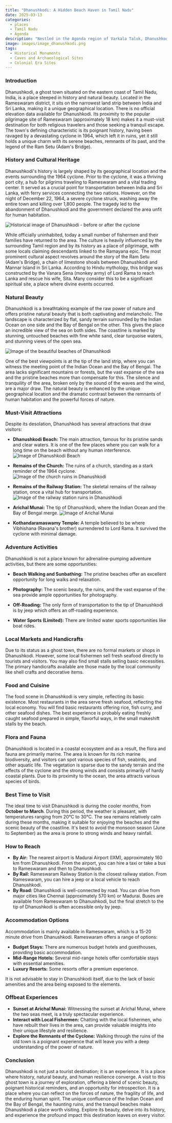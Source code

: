 ```yaml
---
title: "Dhanushkodi: A Hidden Beach Haven in Tamil Nadu"
date: 2025-03-13
categories:
  - places
  - Tamil Nadu
  - Agonda
description: "Nestled in the Agonda region of Varkala Taluk, Dhanushkodi is a picturesque coastal village renowned for its pristine beaches and serene atmosphere. It offers activities like water sports, surfing, and fishing, making it a haven for nature enthusiasts and backpackers seeking an offbeat travel experience."
image: images/image_dhanushkodi.png
tags: 
  - Historical Monuments
  - Caves and Archaeological Sites
  - Colonial Era Sites
---
```



### **Introduction**

Dhanushkodi, a ghost town situated on the eastern coast of Tamil Nadu, India, is a place steeped in history and natural beauty. Located in the Rameswaram district, it sits on the narrowest land strip between India and Sri Lanka, making it a unique geographical location. There is no official elevation data available for Dhanushkodi. Its proximity to the popular pilgrimage site of Rameswaram (approximately 18 km) makes it a must-visit destination for both religious travelers and those seeking a tranquil escape. The town's defining characteristic is its poignant history, having been ravaged by a devastating cyclone in 1964, which left it in ruins, yet it still holds a unique charm with its serene beaches, remnants of its past, and the legend of the Ram Setu (Adam's Bridge).

### **History and Cultural Heritage**

Dhanushkodi's history is largely shaped by its geographical location and the events surrounding the 1964 cyclone. Prior to the cyclone, it was a thriving port city, a hub for pilgrims traveling to Rameswaram and a vital trading center. It served as a crucial point for transportation between India and Sri Lanka, with ferry services connecting the two nations. However, on the night of December 22, 1964, a severe cyclone struck, washing away the entire town and killing over 1,800 people. The tragedy led to the abandonment of Dhanushkodi and the government declared the area unfit for human habitation.

<img src="placeholder_dhanushkodi_history.jpg" alt="Historical image of Dhanushkodi - before or after the cyclone">

While officially uninhabited, today a small number of fishermen and their families have returned to the area. The culture is heavily influenced by the surrounding Tamil region and by its history as a place of pilgrimage, with some locals claiming descendants linked to the Ramayana epic. The most prominent cultural aspect revolves around the story of the Ram Setu (Adam's Bridge), a chain of limestone shoals between Dhanushkodi and Mannar Island in Sri Lanka. According to Hindu mythology, this bridge was constructed by the Vanara Sena (monkey army) of Lord Rama to reach Lanka and rescue his wife, Sita. Many consider this to be a significant spiritual site, a place where divine events occurred.

### **Natural Beauty**

Dhanushkodi is a breathtaking example of the raw power of nature and offers pristine natural beauty that is both captivating and melancholic. The landscape is characterized by flat, sandy terrain surrounded by the Indian Ocean on one side and the Bay of Bengal on the other. This gives the place an incredible view of the sea on both sides. The coastline is marked by stunning, untouched beaches with fine white sand, clear turquoise waters, and stunning views of the open sea.

<img src="placeholder_dhanushkodi_natural_beauty.jpg" alt="Image of the beautiful beaches of Dhanushkodi">

One of the best viewpoints is at the tip of the land strip, where you can witness the meeting point of the Indian Ocean and the Bay of Bengal. The area lacks significant mountains or forests, but the vast expanse of the sea and the pristine beaches more than compensate for this. The silence and tranquility of the area, broken only by the sound of the waves and the wind, are a major draw. The natural beauty is enhanced by the unique geographical location and the dramatic contrast between the remnants of human habitation and the powerful forces of nature.

### **Must-Visit Attractions**

Despite its desolation, Dhanushkodi has several attractions that draw visitors:

*   **Dhanushkodi Beach:** The main attraction, famous for its pristine sands and clear waters. It is one of the few places where you can walk for a long time on the beach without any human interference.
    <img src="placeholder_dhanushkodi_beach.jpg" alt="Image of Dhanushkodi Beach">

*   **Remains of the Church:** The ruins of a church, standing as a stark reminder of the 1964 cyclone.
    <img src="placeholder_dhanushkodi_church_ruins.jpg" alt="Image of the church ruins in Dhanushkodi">

*   **Remains of the Railway Station:** The skeletal remains of the railway station, once a vital hub for transportation.
    <img src="placeholder_dhanushkodi_railway_station.jpg" alt="Image of the railway station ruins in Dhanushkodi">

*   **Arichal Munai:** The tip of Dhanushkodi, where the Indian Ocean and the Bay of Bengal merge.
    <img src="placeholder_dhanushkodi_arichal_munai.jpg" alt="Image of Arichal Munai">

*   **Kothandaramaswamy Temple:** A temple believed to be where Vibhishana (Ravana's brother) surrendered to Lord Rama. It survived the cyclone with minimal damage.

### **Adventure Activities**

Dhanushkodi is not a place known for adrenaline-pumping adventure activities, but there are some opportunities:

*   **Beach Walking and Sunbathing:** The pristine beaches offer an excellent opportunity for long walks and relaxation.
*   **Photography:** The scenic beauty, the ruins, and the vast expanse of the sea provide ample opportunities for photography.
*   **Off-Roading:** The only form of transportation to the tip of Dhanushkodi is by jeep which offers an off-roading experience.

*   **Water Sports (Limited):** There are limited water sports opportunities like boat rides.

### **Local Markets and Handicrafts**

Due to its status as a ghost town, there are no formal markets or shops in Dhanushkodi. However, some local fishermen sell fresh seafood directly to tourists and visitors. You may also find small stalls selling basic necessities. The primary handicrafts available are those made by the local community like shell crafts and decorative items.

### **Food and Cuisine**

The food scene in Dhanushkodi is very simple, reflecting its basic existence. Most restaurants in the area serve fresh seafood, reflecting the local economy. You will find basic restaurants offering rice, fish curry, and other seafood dishes. The best experience is probably eating freshly caught seafood prepared in simple, flavorful ways, in the small makeshift stalls by the beach.

### **Flora and Fauna**

Dhanushkodi is located in a coastal ecosystem and as a result, the flora and fauna are primarily marine. The area is known for its rich marine biodiversity, and visitors can spot various species of fish, seabirds, and other aquatic life. The vegetation is sparse due to the sandy terrain and the effects of the cyclone and the strong winds and consists primarily of hardy coastal plants. Due to its proximity to the ocean, the area attracts various species of birds.

### **Best Time to Visit**

The ideal time to visit Dhanushkodi is during the cooler months, from **October to March**. During this period, the weather is pleasant, with temperatures ranging from 20°C to 30°C. The sea remains relatively calm during these months, making it suitable for enjoying the beaches and the scenic beauty of the coastline. It's best to avoid the monsoon season (June to September) as the area is prone to strong winds and heavy rainfall.

### **How to Reach**

*   **By Air:** The nearest airport is Madurai Airport (IXM), approximately 160 km from Dhanushkodi. From the airport, you can hire a taxi or take a bus to Rameswaram and then to Dhanushkodi.
*   **By Rail:** Rameswaram Railway Station is the closest railway station. From Rameswaram, you can hire a jeep or a local vehicle to reach Dhanushkodi.
*   **By Road:** Dhanushkodi is well-connected by road. You can drive from major cities like Chennai (approximately 570 km) or Madurai. Buses are available from Rameswaram to Dhanushkodi, but the final stretch to the tip of Dhanushkodi is often accessible only by jeep.

### **Accommodation Options**

Accommodation is mainly available in Rameswaram, which is a 15-20 minute drive from Dhanushkodi. Rameswaram offers a range of options:

*   **Budget Stays:** There are numerous budget hotels and guesthouses, providing basic accommodation.
*   **Mid-Range Hotels:** Several mid-range hotels offer comfortable stays with essential amenities.
*   **Luxury Resorts:** Some resorts offer a premium experience.

It is not advisable to stay in Dhanushkodi itself, due to the lack of basic amenities and the area being exposed to the elements.

### **Offbeat Experiences**

*   **Sunset at Arichal Munai:** Witnessing the sunset at Arichal Munai, where the two seas meet, is a truly spectacular experience.
*   **Interact with Local Fishermen:** Chatting with the local fishermen, who have rebuilt their lives in the area, can provide valuable insights into their unique lifestyle and resilience.
*   **Explore the Remnants of the Cyclone:** Walking through the ruins of the old town is a poignant experience that will leave you with a deep understanding of the power of nature.

### **Conclusion**

Dhanushkodi is not just a tourist destination; it is an experience. It is a place where history, natural beauty, and human resilience converge. A visit to this ghost town is a journey of exploration, offering a blend of scenic beauty, poignant historical reminders, and an opportunity for introspection. It is a place where you can reflect on the forces of nature, the fragility of life, and the enduring human spirit. The unique confluence of the Indian Ocean and the Bay of Bengal, the haunting ruins, and the tranquil beaches make Dhanushkodi a place worth visiting. Explore its beauty, delve into its history, and experience the profound impact this destination leaves on every visitor.


